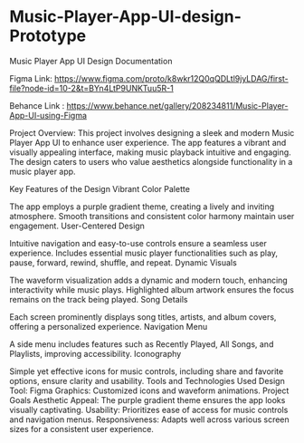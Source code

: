 # Music-Player-App-UI-design-Prototype

Music Player App UI Design Documentation

Figma Link: https://www.figma.com/proto/k8wkr12Q0qQDLtl9jyLDAG/first-file?node-id=10-2&t=BYn4LtP9UNKTuu5R-1

Behance Link : https://www.behance.net/gallery/208234811/Music-Player-App-UI-using-Figma


Project Overview:
This project involves designing a sleek and modern Music Player App UI to enhance user experience. The app features a vibrant and visually appealing interface, making music playback intuitive and engaging. The design caters to users who value aesthetics alongside functionality in a music player app.

Key Features of the Design
Vibrant Color Palette

The app employs a purple gradient theme, creating a lively and inviting atmosphere.
Smooth transitions and consistent color harmony maintain user engagement.
User-Centered Design

Intuitive navigation and easy-to-use controls ensure a seamless user experience.
Includes essential music player functionalities such as play, pause, forward, rewind, shuffle, and repeat.
Dynamic Visuals

The waveform visualization adds a dynamic and modern touch, enhancing interactivity while music plays.
Highlighted album artwork ensures the focus remains on the track being played.
Song Details

Each screen prominently displays song titles, artists, and album covers, offering a personalized experience.
Navigation Menu

A side menu includes features such as Recently Played, All Songs, and Playlists, improving accessibility.
Iconography

Simple yet effective icons for music controls, including share and favorite options, ensure clarity and usability.
Tools and Technologies Used
Design Tool: Figma
Graphics: Customized icons and waveform animations.
Project Goals
Aesthetic Appeal: The purple gradient theme ensures the app looks visually captivating.
Usability: Prioritizes ease of access for music controls and navigation menus.
Responsiveness: Adapts well across various screen sizes for a consistent user experience.
